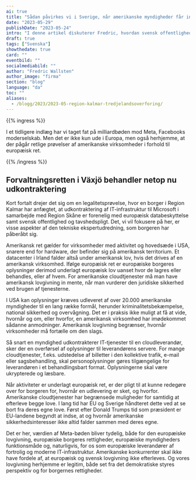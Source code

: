 ```yaml
---
ai: true
title: "Sådan påvirkes vi i Sverige, når amerikanske myndigheder får indsigt i udliciterede data"
date: "2023-05-29"
publishDate: "2023-05-24"
intro: "I denne artikel diskuterer Fredric, hvordan svensk offentlighed og databeskyttelse påvirkes af amerikansk outsourcing."
draft: true
tags: ["Svenska"]
showthedate: true
card: ""
eventbild: ""
socialmediabild: ""
author: "Fredric Wallsten"
author_image: "firma"
section: "blog"
language: "da"
toc: ""
aliases:
  - /blogg/2023/2023-05-region-kalmar-tredjelandsoverforing/
---
```

{{% ingress %}}

I et tidligere indlæg har vi taget fat på milliardbøden mod Meta, Facebooks moderselskab. Men det er ikke kun ude i Europa, men også herhjemme, at der pågår retlige prøvelser af amerikanske virksomheder i forhold til europæisk ret.

{{% /ingress %}}

## Forvaltningsretten i Växjö behandler netop nu udkontraktering

Kort fortalt drejer det sig om en legalitetsprøvelse, hvor en borger i Region Kalmar har anfægtet, at udkontraktering af IT-infrastruktur til Microsoft i samarbejde med Region Skåne er forenelig med europæisk databeskyttelse samt svensk offentlighed og tavshedspligt. Det, vi vil fokusere på her, er visse aspekter af den tekniske ekspertudredning, som borgeren har påberåbt sig.

Amerikansk ret gælder for virksomheder med aktivitet og hovedsæde i USA, snarere end for hardware, der befinder sig på amerikansk territorium. Et datacenter i Irland falder altså under amerikansk lov, hvis det drives af en amerikansk virksomhed. Ifølge europæisk ret er europæiske borgeres oplysninger derimod underlagt europæisk lov uanset hvor de lagres eller behandles, eller af hvem. For amerikanske cloudtjenester må man have amerikansk lovgivning in mente, når man vurderer den juridiske sikkerhed ved brugen af tjenesterne.

I USA kan oplysninger kræves udleveret af over 20.000 amerikanske myndigheder til en lang række formål, herunder kriminalitetsbekæmpelse, national sikkerhed og overvågning. Det er i praksis ikke muligt at få at vide, hvornår og om, eller hvorfor, en amerikansk virksomhed har imødekommet sådanne anmodninger. Amerikansk lovgivning begrænser, hvornår virksomheder må fortælle om den slags.

Så snart en myndighed udkontrakterer IT-tjenester til en cloudleverandør, sker der en overførsel af oplysninger til leverandørens servere. For mange cloudtjenester, f.eks. udstedelse af billetter i den kollektive trafik, e-mail eller sagsbehandling, skal personoplysninger gøres tilgængelige for leverandøren i et behandlingsbart format. Oplysningerne skal være ukrypterede og læsbare.

Når aktiviteter er underlagt europæisk ret, er der pligt til at kunne redegøre over for borgeren for, hvornår en udlevering er sket, og hvorfor. Amerikanske cloudtjenester har begrænsede muligheder for samtidig at efterleve begge love. I lang tid har EU og Sverige håndteret dette ved at se bort fra deres egne love. Først efter Donald Trumps tid som præsident er EU-landene begyndt at indse, at og hvornår amerikanske sikkerhedsinteresser ikke altid falder sammen med deres egne.

Det er her, værdien af Meta-bøden bliver tydelig, både for den europæiske lovgivning, europæiske borgeres rettigheder, europæiske myndigheders funktionsmåde og, naturligvis, for os som europæiske leverandører af fortrolig og moderne IT-infrastruktur. Amerikanske konkurrenter skal ikke have fordele af, at europæisk og svensk lovgivning ikke efterleves. Og vores lovgivning herhjemme er legitim, både set fra det demokratiske styres perspektiv og for borgernes rettigheder.